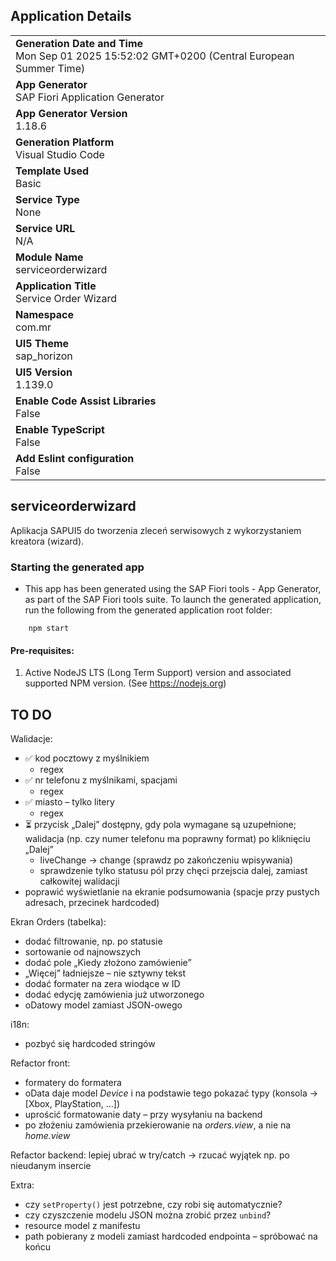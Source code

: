 ## Application Details
|               |
| ------------- |
|**Generation Date and Time**<br>Mon Sep 01 2025 15:52:02 GMT+0200 (Central European Summer Time)|
|**App Generator**<br>SAP Fiori Application Generator|
|**App Generator Version**<br>1.18.6|
|**Generation Platform**<br>Visual Studio Code|
|**Template Used**<br>Basic|
|**Service Type**<br>None|
|**Service URL**<br>N/A|
|**Module Name**<br>serviceorderwizard|
|**Application Title**<br>Service Order Wizard|
|**Namespace**<br>com.mr|
|**UI5 Theme**<br>sap_horizon|
|**UI5 Version**<br>1.139.0|
|**Enable Code Assist Libraries**<br>False|
|**Enable TypeScript**<br>False|
|**Add Eslint configuration**<br>False|

## serviceorderwizard

Aplikacja SAPUI5 do tworzenia zleceń serwisowych z wykorzystaniem kreatora (wizard).

### Starting the generated app

-   This app has been generated using the SAP Fiori tools - App Generator, as part of the SAP Fiori tools suite.  To launch the generated application, run the following from the generated application root folder:

```
    npm start
```

#### Pre-requisites:

1. Active NodeJS LTS (Long Term Support) version and associated supported NPM version.  (See https://nodejs.org)


## TO DO
Walidacje:
* ✅ kod pocztowy z myślnikiem 
    - regex
* ✅ nr telefonu z myślnikami, spacjami 
    - regex
* ✅ miasto – tylko litery 
    - regex
* ⏳ przycisk „Dalej” dostępny, gdy pola wymagane są uzupełnione; walidacja (np. czy numer telefonu ma poprawny format) po kliknięciu „Dalej” 
    - liveChange -> change (sprawdz po zakończeniu wpisywania)
     - sprawdzenie tylko statusu pól przy chęci przejscia dalej, zamiast całkowitej walidacji
* poprawić wyświetlanie na ekranie podsumowania (spacje przy pustych adresach, przecinek hardcoded)

Ekran Orders (tabelka):
* dodać filtrowanie, np. po statusie
* sortowanie od najnowszych
* dodać pole „Kiedy złożono zamówienie”
* „Więcej” ładniejsze – nie sztywny tekst
* dodać formater na zera wiodące w ID
* dodać edycję zamówienia już utworzonego
* oDatowy model zamiast JSON-owego

i18n:
* pozbyć się hardcoded stringów

Refactor front:
* formatery do formatera
* oData daje model *Device* i na podstawie tego pokazać typy (konsola → \[Xbox, PlayStation, …])
* uprościć formatowanie daty – przy wysyłaniu na backend
* po złożeniu zamówienia przekierowanie na *orders.view*, a nie na *home.view*

Refactor backend:
lepiej ubrać w try/catch → rzucać wyjątek np. po nieudanym insercie

Extra:
* czy `setProperty()` jest potrzebne, czy robi się automatycznie?
* czy czyszczenie modelu JSON można zrobić przez `unbind`?
* resource model z manifestu
* path pobierany z modeli zamiast hardcoded endpointa – spróbować na końcu




